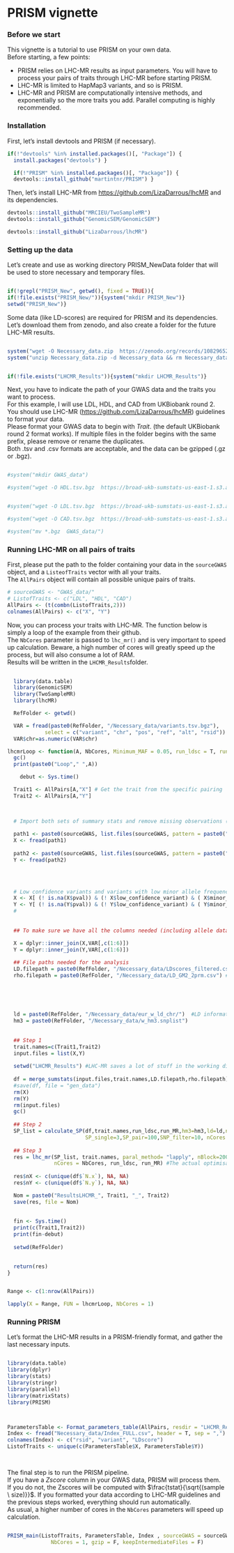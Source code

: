 PRISM vignette
================

### Before we start

This vignette is a tutorial to use PRISM on your own data.  
Before starting, a few points:

- PRISM relies on LHC-MR results as input parameters. You will have to
  process your pairs of traits through LHC-MR before starting PRISM.  
- LHC-MR is limited to HapMap3 variants, and so is PRISM.
- LHC-MR and PRISM are computationally intensive methods, and
  exponentially so the more traits you add. Parallel computing is highly
  recommended.  

### Installation

First, let’s install devtools and PRISM (if necessary).

``` r
if(!"devtools" %in% installed.packages()[, "Package"]) {
  install.packages("devtools") }

  if(!"PRISM" %in% installed.packages()[, "Package"]) {
  devtools::install_github("martintnr/PRISM") }
```

Then, let’s install LHC-MR from <https://github.com/LizaDarrous/lhcMR>
and its dependencies.

``` r
devtools::install_github("MRCIEU/TwoSampleMR")
devtools::install_github("GenomicSEM/GenomicSEM")

devtools::install_github("LizaDarrous/lhcMR")
```

### Setting up the data

Let’s create and use as working directory PRISM_NewData folder that will
be used to store necessary and temporary files.

``` r

if(!grepl("PRISM_New", getwd(), fixed = TRUE)){
if(!file.exists("PRISM_New/")){system("mkdir PRISM_New")}
setwd("PRISM_New")}
```

Some data (like LD-scores) are required for PRISM and its dependencies.
Let’s download them from zenodo, and also create a folder for the future
LHC-MR results.

``` r

system("wget -O Necessary_data.zip  https://zenodo.org/records/10829652/files/Necessary_data.zip?download=1")
system("unzip Necessary_data.zip -d Necessary_data && rm Necessary_data.zip")


if(!file.exists("LHCMR_Results")){system("mkdir LHCMR_Results")}
```

Next, you have to indicate the path of your GWAS data and the traits you
want to process.  
For this example, I will use LDL, HDL, and CAD from UKBiobank round 2.  
You should use LHC-MR (<https://github.com/LizaDarrous/lhcMR>)
guidelines to format your data.  
Please format your GWAS data to begin with *Trait*. (the default
UKBiobank round 2 format works). If multiple files in the folder begins
with the same prefix, please remove or rename the duplicates.  
Both .tsv and .csv formats are acceptable, and the data can be gzipped
(.gz or .bgz).

``` r

#system("mkdir GWAS_data")

#system("wget -O HDL.tsv.bgz  https://broad-ukb-sumstats-us-east-1.s3.amazonaws.com/round2/additive-tsvs/30760_irnt.gwas.imputed_v3.both_sexes.varorder.tsv.bgz")


#system("wget -O LDL.tsv.bgz  https://broad-ukb-sumstats-us-east-1.s3.amazonaws.com/round2/additive-tsvs/30780_irnt.gwas.imputed_v3.both_sexes.varorder.tsv.bgz")

#system("wget -O CAD.tsv.bgz  https://broad-ukb-sumstats-us-east-1.s3.amazonaws.com/round2/additive-tsvs/I25.gwas.imputed_v3.both_sexes.tsv.bgz")

#system("mv *.bgz  GWAS_data/")
```

### Running LHC-MR on all pairs of traits

First, please put the path to the folder containing your data in the
`sourceGWAS` object, and a `ListeofTraits` vector with all your
traits.  
The `AllPairs` object will contain all possible unique pairs of traits.

``` r
# sourceGWAS <- "GWAS_data/"
# ListofTraits <- c("LDL", "HDL", "CAD")
AllPairs <- (t(combn(ListofTraits,2)))
colnames(AllPairs) <- c("X", "Y")
```

Now, you can process your traits with LHC-MR. The function below is
simply a loop of the example from their github.  
The `NbCores` parameter is passed to `lhc_mr()` and is very important to
speed up calculation. Beware, a high number of cores will greatly speed
up the process, but will also consume a lot of RAM.  
Results will be written in the `LHCMR_Results`folder.

``` r
  
  library(data.table)
  library(GenomicSEM)
  library(TwoSampleMR)
  library(lhcMR)

  RefFolder <- getwd()

  VAR = fread(paste0(RefFolder, "/Necessary_data/variants.tsv.bgz"),
            select = c("variant", "chr", "pos", "ref", "alt", "rsid"))
  VAR$chr=as.numeric(VAR$chr)

lhcmrLoop <- function(A, NbCores, Minimum_MAF = 0.05, run_ldsc = T, run_MR = T){
  gc()
  print(paste0("Loop"," ",A)) 

    debut <- Sys.time()

  Trait1 <- AllPairs[A,"X"] # Get the trait from the specific pairing
  Trait2 <- AllPairs[A,"Y"]

  

  # Import both sets of summary stats and remove missing observations (= variants with no calculable P-values)
  
  path1 <- paste0(sourceGWAS, list.files(sourceGWAS, pattern = paste0("^",Trait1,".csv")))
  X <- fread(path1)
 
  path2 <- paste0(sourceGWAS, list.files(sourceGWAS, pattern = paste0("^",Trait2,".csv")))
  Y <- fread(path2)
 


  
  # Low confidence variants and variants with low minor allele frequencies (MAF) are filtered out.
  X <- X[ (! is.na(X$pval)) & (! X$low_confidence_variant) & ( X$minor_AF > Minimum_MAF), ]
  Y <- Y[ (! is.na(Y$pval)) & (! Y$low_confidence_variant) & ( Y$minor_AF > Minimum_MAF), ] 
  #
  
  
  ## To make sure we have all the columns needed (including allele data), we merge with Neale-provided variants file

  X = dplyr::inner_join(X,VAR[,c(1:6)])
  Y = dplyr::inner_join(Y,VAR[,c(1:6)])
  
  ## File paths needed for the analysis
  LD.filepath = paste0(RefFolder, "/Necessary_data/LDscores_filtered.csv") # LD scores
  rho.filepath = paste0(RefFolder, "/Necessary_data/LD_GM2_2prm.csv") # local/SNP-specific LD scores
  
  
  
  
  
  ld = paste0(RefFolder, "/Necessary_data/eur_w_ld_chr/")  #LD information
  hm3 = paste0(RefFolder, "/Necessary_data/w_hm3.snplist")
  
 
  ## Step 1
  trait.names=c(Trait1,Trait2)
  input.files = list(X,Y)
  
  setwd("LHCMR_Results") #LHC-MR saves a lot of stuff in the working directory
  
  df = merge_sumstats(input.files,trait.names,LD.filepath,rho.filepath) #code from LHCMR
  #save(df, file = "gen_data")
  rm(X)
  rm(Y)
  rm(input.files)
  gc()
  
  ## Step 2
  SP_list = calculate_SP(df,trait.names,run_ldsc,run_MR,hm3=hm3,ld=ld,nStep = 2,
                         SP_single=3,SP_pair=100,SNP_filter=10, nCores = NbCores) #Calculating the starting points
  
  ## Step 3
  res = lhc_mr(SP_list, trait.names, paral_method= "lapply", nBlock=200, 
               nCores = NbCores, run_ldsc, run_MR) #The actual optimisation
  
  res$nX <- c(unique(df$`N.x`), NA, NA)
  res$nY <- c(unique(df$`N.y`), NA, NA)

  Nom = paste0("ResultsLHCMR_", Trait1, "_", Trait2)
  save(res, file = Nom)
  
  
  fin <- Sys.time()
  print(c(Trait1,Trait2))
  print(fin-debut)
  
  setwd(RefFolder)

  
  return(res)
}


Range <- c(1:nrow(AllPairs))  

lapply(X = Range, FUN = lhcmrLoop, NbCores = 1)
```

### Running PRISM

Let’s format the LHC-MR results in a PRISM-friendly format, and gather
the last necessary inputs.

``` r

library(data.table)
library(dplyr)
library(stats)
library(stringr)
library(parallel)
library(matrixStats)
library(PRISM)



ParametersTable <- Format_parameters_table(AllPairs, resdir = "LHCMR_Results")
Index <- fread("Necessary_data/Index_FULL.csv", header = T, sep = ",")
colnames(Index) <- c("rsid", "variant", "LDscore")
ListofTraits <- unique(c(ParametersTable$X, ParametersTable$Y))

  
```

The final step is to run the PRISM pipeline.  
If you have a *Zscore* column in your GWAS data, PRISM will process
them.  
If you do not, the Zscores will be computed with
$\frac{tstat}{\sqrt{(sample \ size)}}$. If you formatted your data
according to LHC-MR guidelines and the previous steps worked, everything
should run automatically.  
As usual, a higher number of cores in the `NbCores` parameters will
speed up calculation.

``` r

PRISM_main(ListofTraits, ParametersTable, Index , sourceGWAS = sourceGWAS,
              NbCores = 1, gzip = F, keepIntermediateFiles = F)
```
